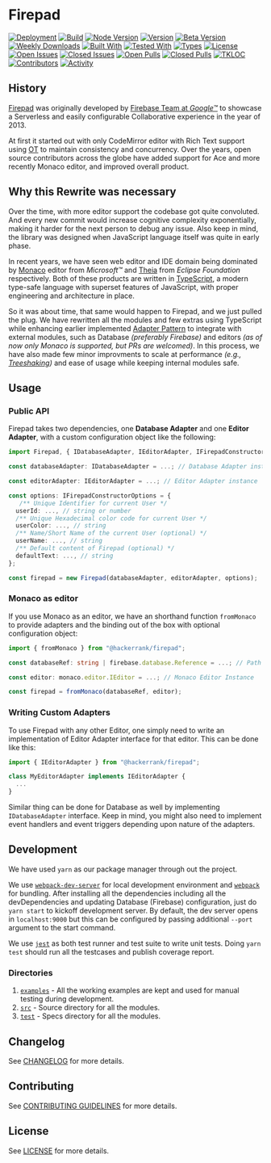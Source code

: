 # Firepad

[![Deployment](https://github.com/interviewstreet/firepad-x/actions/workflows/npm-deploy.yml/badge.svg)](https://github.com/interviewstreet/firepad-x/actions/workflows/npm-deploy.yml)
[![Build](https://img.shields.io/github/workflow/status/interviewstreet/firepad-x/npm-deploy/master?label=master)](https://github.com/interviewstreet/firepad-x/actions/workflows/npm-deploy.yml)
[![Node Version](https://img.shields.io/node/v/@hackerrank/firepad)](https://nodejs.org)
[![Version](https://img.shields.io/npm/v/@hackerrank/firepad?label=stable&color=%2300)](https://www.npmjs.com/package/@hackerrank/firepad)
[![Beta Version](https://img.shields.io/npm/v/@hackerrank/firepad/beta?label=beta)](https://www.npmjs.com/package/@hackerrank/firepad)
[![Weekly Downloads](https://img.shields.io/npm/dw/@hackerrank/firepad)](https://www.npmjs.com/package/@hackerrank/firepad)
[![Built With](https://img.shields.io/badge/built%20with-webpack-green)](https://webpack.js.org)
[![Tested With](https://img.shields.io/badge/tested%20with-jest-yellowgreen)](https://jestjs.io)
[![Types](https://img.shields.io/npm/types/@hackerrank/firepad?label=typed%20with)](https://www.typescriptlang.org)
[![License](https://img.shields.io/npm/l/@hackerrank/firepad)](LICENSE)
[![Open Issues](https://img.shields.io/github/issues-raw/interviewstreet/firepad-x)](https://github.com/interviewstreet/firepad-x/issues)
[![Closed Issues](https://img.shields.io/github/issues-closed-raw/interviewstreet/firepad-x)](https://github.com/interviewstreet/firepad-x/issues?q=is%3Aissue+is%3Aclosed)
[![Open Pulls](https://img.shields.io/github/issues-pr-raw/interviewstreet/firepad-x)](https://github.com/interviewstreet/firepad-x/pulls)
[![Closed Pulls](https://img.shields.io/github/issues-pr-closed-raw/interviewstreet/firepad-x)](https://github.com/interviewstreet/firepad-x/pulls?q=is%3Apr+is%3Aclosed)
[![TKLOC](https://img.shields.io/tokei/lines/github/interviewstreet/firepad-x)](https://github.com/interviewstreet/firepad-x)
[![Contributors](https://img.shields.io/github/contributors/interviewstreet/firepad-x)](https://github.com/interviewstreet/firepad-x/graphs/contributors)
[![Activity](https://img.shields.io/github/last-commit/interviewstreet/firepad-x?label=most%20recent%20activity)](https://github.com/interviewstreet/firepad-x/pulse)

## History

[Firepad](https://github.com/FirebaseExtended/firepad) was originally developed by [Firebase Team at _Google™_](https://firebase.googleblog.com/2013/04/announcing-firepad-our-open-source.html) to showcase a Serverless and easily configurable Collaborative experience in the year of 2013.

At first it started out with only CodeMirror editor with Rich Text support using [OT](https://en.wikipedia.org/wiki/Operational_transformation) to maintain consistency and concurrency. Over the years, open source contributors across the globe have added support for Ace and more recently Monaco editor, and improved overall product.

## Why this Rewrite was necessary

Over the time, with more editor support the codebase got quite convoluted. And every new commit would increase cognitive complexity exponentially, making it harder for the next person to debug any issue. Also keep in mind, the library was designed when JavaScript language itself was quite in early phase.

In recent years, we have seen web editor and IDE domain being dominated by [Monaco](https://github.com/Microsoft/monaco-editor) editor from _Microsoft™_ and [Theia](https://github.com/eclipse-theia/theia) from _Eclipse Foundation_ respectively. Both of these products are written in [TypeScript](https://www.typescriptlang.org), a modern type-safe language with superset features of JavaScript, with proper engineering and architecture in place.

So it was about time, that same would happen to Firepad, and we just pulled the plug. We have rewritten all the modules and few extras using TypeScript while enhancing earlier implemented [Adapter Pattern](https://en.wikipedia.org/wiki/Adapter_pattern) to integrate with external modules, such as Database _(preferably Firebase)_ and editors _(as of now only Monaco is supported, but PRs are welcomed)_. In this process, we have also made few minor improvments to scale at performance _(e.g., [Treeshaking](https://developer.mozilla.org/en-US/docs/Glossary/Tree_shaking))_ and ease of usage while keeping internal modules safe.

## Usage

### Public API

Firepad takes two dependencies, one **Database Adapter** and one **Editor Adapter**, with a custom configuration object like the following:

```ts
import Firepad, { IDatabaseAdapter, IEditorAdapter, IFirepadConstructorOptions } from "@hackerrank/firepad";

const databaseAdapter: IDatabaseAdapter = ...; // Database Adapter instance

const editorAdapter: IEditorAdapter = ...; // Editor Adapter instance

const options: IFirepadConstructorOptions = {
   /** Unique Identifier for current User */
  userId: ..., // string or number
  /** Unique Hexadecimal color code for current User */
  userColor: ..., // string
  /** Name/Short Name of the current User (optional) */
  userName: ..., // string
  /** Default content of Firepad (optional) */
  defaultText: ..., // string
};

const firepad = new Firepad(databaseAdapter, editorAdapter, options);
```

### Monaco as editor

If you use Monaco as an editor, we have an shorthand function `fromMonaco` to provide adapters and the binding out of the box with optional configuration object:

```ts
import { fromMonaco } from "@hackerrank/firepad";

const databaseRef: string | firebase.database.Reference = ...; // Path to Firebase Database or a Reference Object

const editor: monaco.editor.IEditor = ...; // Monaco Editor Instance

const firepad = fromMonaco(databaseRef, editor);
```

### Writing Custom Adapters

To use Firepad with any other Editor, one simply need to write an implementation of Editor Adapter interface for that editor. This can be done like this:

```ts
import { IEditorAdapter } from "@hackerrank/firepad";

class MyEditorAdapter implements IEditorAdapter {
  ...
}
```

Similar thing can be done for Database as well by implementing `IDatabaseAdapter` interface. Keep in mind, you might also need to implement event handlers and event triggers depending upon nature of the adapters.

## Development

We have used `yarn` as our package manager through out the project.

We use [`webpack-dev-server`](https://webpack.js.org/configuration/dev-server/) for local development environment and [`webpack`](https://webpack.js.org/api/) for bundling. After installing all the dependencies including all the devDependencies and updating Database (Firebase) configuration, just do `yarn start` to kickoff development server. By default, the dev server opens in `localhost:9000` but this can be configured by passing additional `--port` argument to the start command.

We use [`jest`](https://jestjs.io/docs) as both test runner and test suite to write unit tests. Doing `yarn test` should run all the testcases and publish coverage report.

### Directories

1. [`examples`](examples) - All the working examples are kept and used for manual testing during development.
2. [`src`](src) - Source directory for all the modules.
3. [`test`](test) - Specs directory for all the modules.

## Changelog

See [CHANGELOG](CHANGELOG.md) for more details.

## Contributing

See [CONTRIBUTING GUIDELINES](.github/CONTRIBUTING.md) for more details.

## License

See [LICENSE](LICENSE) for more details.
